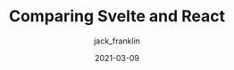 ---
author: jack_franklin
date: 2021-03-09
tags:
  - svelte
  - react
  - comparison
target_url: https://www.jackfranklin.co.uk/blog/comparing-svelte-and-react-javascript/
title: Comparing Svelte and React
---